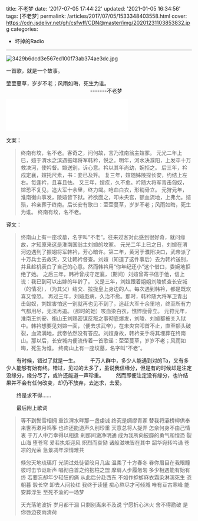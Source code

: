 title: 不老梦
date: '2017-07-05 17:44:22'
updated: '2021-01-05 16:34:56'
tags: [不老梦]
permalink: /articles/2017/07/05/1533348403558.html
cover: https://cdn.jsdelivr.net/gh/csfwff/CDN@master/img/20201231103853832.jpg
categories: 
- 坏掉的Radio
---
![3429b6dcd3e567ed100f73ab374ae3dc.jpg](https://cdn.jsdelivr.net/gh/csfwff/CDN@master/img/20201231103853832.jpg)

一首歌，就是一个故事。

茔茔蔓草，岁岁不老；风雨如晦，死生为谁。
&emsp;&emsp;&emsp;&emsp;&emsp;&emsp;&emsp;&emsp;&emsp;&emsp;&emsp;&emsp;&emsp;&emsp;&emsp;&emsp; -------不老梦

<iframe frameborder="no" border="0" marginwidth="0" marginheight="0" width=330 height=86 src="//music.163.com/outchain/player?type=2&id=421137682&auto=1&height=66"></iframe>

文案：

> 终南有坟，名不老。客奇之，问何故，言乃淮南翁主媗冢。
> 元光二年上巳，媗于渭水之滨遇振翊将军韩衿，悦之。明年，河水决濮阳，上发卒十万救决河，使衿督。媗送别，诉心意。衿以其年尚幼，婉拒之。
> 后三年，衿戍定襄，媗托尺素，书：妾已及笄。 复三年，媗随姊陵探长安，约结上左右。每逢衿，且喜且怯。
> 又三年，媗疾，久不愈。衿随大将军青击匈奴，媗恐不复见，追大军十余里，终力竭。呛血白衣，形销骨立。
> 元狩元年，淮南衡山事发，陵媗皆下狱。衿欲面之，叩未央宫，额血流地，上弗允。媗殒，衿亲葬于终南。后长安有歌曰：茔茔蔓草，岁岁不老；风雨如晦，死生为谁。
> 终南有坟，名不老。

译文：

> 终南山上有一座坟墓，名字叫“不老”。往来过客对此感到很好奇，就问缘故，才知原来这是淮南国翁主刘媗的坟冢。
> 元光二年上巳之日，刘媗在渭河边遇到了振翊将军韩衿，芳心暗许。第二年，黄河于濮阳决口，武帝派了十万兵士去救灾，又让韩衿督查。刘媗（知道了这件事后）去为韩衿送别，并且趁机表白了自己的心意。然而韩衿用“你年纪还小”这个借口，委婉地拒绝了她。
> 之后三年，韩衿曾戍守定襄，（期间）刘媗曾寄书信于他，信上说：我已到可以出嫁的年龄了。
> 又是三年，刘媗跟着姐姐刘陵侦查长安城（的情况），（为其父）结交、拉拢皇上身边的人。每次遇到韩衿，都是既欢喜又惶恐。
> 再过三年，刘媗患病，久治不愈。那时，韩衿随大将军卫青出击匈奴，刘媗害怕这一别就再也见不到了，追赶大军十余里地，终至所有力气都用尽，无法再追。（那时的她）咳血染白衣，憔悴瘦骨立。
> 元狩元年，淮南王刘安、衡山王刘赐密谋反叛之事彻底爆发，刘陵、刘媗都被关入狱中。韩衿想要见刘媗一面，（便去求武帝），在未央宫叩首不止，直至额头破裂，血流满地，武帝依然没有答应。刘媗身故，韩衿亲手将其埋葬在终南山。那以后，长安城内便流传着一首歌谣：茔茔蔓草，岁岁不老；风雨如晦，死生为谁。
> 终南山上有一座坟墓，名字叫“不老”。

　　有时候，错过了就是一生。
　　千万人群中，多少人能遇到对的Ta，又有多少人能够有始有终。错过，见过的太多了，虽说我信缘分，但是有的时候却是注定没缘分，缘分尽了，或许还能道一声珍重。
　　然而即便注定没有缘分，也许结果并不会有任何改变，却仍不放弃，去追求，去爱。

　　终是求不得……

　　最后附上歌词

> 等不到鬓雪相拥
> 重饮渭水畔那一盏虔诚
> 终究是绸缪青冢
> 替我将灞桥柳供奉
> 来世再漱月鸣筝
> 也许还能道声久别珍重
> 天意总将人捉弄
> 怎奈何身不由己情衷
> 于万人中万幸得以相逢
> 刹那间澈净明通
> 成为我所向披靡的勇气和惶恐
> 裂山海 堕苍穹
> 爱若执炬迎风
> 炽烈而哀恸
> 诸般滋味皆在其中
> 韶华宛转吟诵
> 苍凉的光荣
> 急景凋年深情难共
> 
> 倏忽天地琉璃灯
> 光阴过处徒留皎月几盅
> 温柔了十方春冬
> 眷你眉目在我眼瞳
> 彼时击节讴新声
> 唱彻白首之约抱柱之盟
> 摩肩人步履匆匆
> 多少相遇能有始有终
> 若要忘却年少轻狂的痛
> 从此后分赴西东
> 不如作蜉蝣麻衣霜染淋漓死生
> 恣朝暮 彀长空
> 卸去人间妆红
> 我终于读懂
> 痴心熬尽才可倾城
> 唯有亘古寒峰
> 能安葬浮生
> 至死不渝的一场梦
> 
> 天光落笔波折
> 岁月都干涸
> 只剩别离来不及说
> 宁愿折心沐火
> 舍不得勘破
> 是你唇边夜雨清荷


